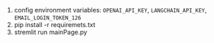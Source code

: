 1. config environment variables: `OPENAI_API_KEY`, `LANGCHAIN_API_KEY`, `EMAIL_LOGIN_TOKEN_126`
2. pip install -r requiremets.txt
3. stremlit run mainPage.py
   
